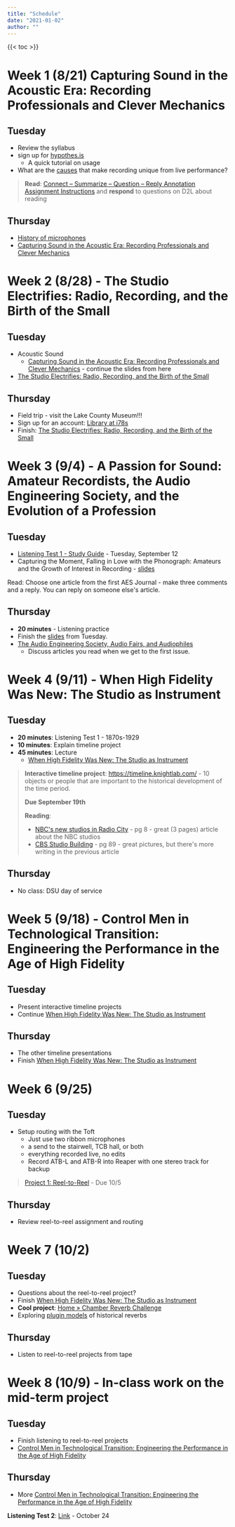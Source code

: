 ```yaml
---
title: "Schedule"
date: "2021-01-02"
author: ""
---
```


{{< toc >}}

# Week 1 (8/21) Capturing Sound in the Acoustic Era: Recording Professionals and Clever Mechanics

## Tuesday

* Review the syllabus
* sign up for [hypothes.is](https://hypothes.is/groups/y1MY2LB2/history-of-recorded-music)
  * A quick tutorial on usage
* What are the [causes](../lectures/week-1/causes/) that make recording unique from live performance?

> **Read**: [Connect – Summarize – Question – Reply Annotation Assignment Instructions](https://web.hypothes.is/resources/connect-summarize-question-reply-annotation-assignment-instructions/) and **respond** to questions on D2L about reading
>
## Thursday

* [History of microphones](../lectures/week-1/microphone-history/)
* [Capturing Sound in the Acoustic Era: Recording Professionals and Clever Mechanics](../lectures/week-1/acoustic-era)

# Week 2 (8/28) - The Studio Electrifies: Radio, Recording, and the Birth of the Small

## Tuesday

* Acoustic Sound
  * [Capturing Sound in the Acoustic Era: Recording Professionals and Clever Mechanics](../lectures/week-1/acoustic-era/#/4) - continue the slides from here
* [The Studio Electrifies: Radio, Recording, and the Birth of the Small](../lectures/week-2/studio-electrifies/)

## Thursday

* Field trip - visit the Lake County Museum!!!
* Sign up for an account: [Library at i78s](https://i78s.org/)
* Finish: [The Studio Electrifies: Radio, Recording, and the Birth of the Small](../lectures/week-2/studio-electrifies/)

# Week 3 (9/4) - A Passion for Sound: Amateur Recordists, the Audio Engineering Society, and the Evolution of a Profession

## Tuesday

* [Listening Test 1 - Study Guide](../listening-tests/test-1/) - Tuesday, September 12
* Capturing the Moment, Falling in Love with the Phonograph: Amateurs and the Growth of Interest in Recording - [slides](../lectures/week-3/amateurs)

Read: Choose one article from the first AES Journal - make three comments and a reply. You can reply on someone else's article.

## Thursday

* **20 minutes** - Listening practice
* Finish the [slides](../lectures/week-3/amateurs/#/8) from Tuesday.
* [The Audio Engineering Society, Audio Fairs, and Audiophiles](../lectures/week-3/aes/)
  * Discuss articles you read when we get to the first issue.

<!-- 
**Reading 2** - readings on home recording and HiFi home audio/ record collecting. Pick 3 or 4 articles and let the students choose. 

* [The phonograph and how to use it](https://books.google.com/books?id=hT8IAAAAIAAJ&newbks=0&dq=the%20phonograph%20and%20how%20to%20use%20it&pg=PA5#v=onepage&q&f=false) - some interesting reading on the history of recording 
  * Part 3 - Chapter 3 pg 152 - 159
* [Presto History](https://web.archive.org/web/20211221123448/http://www.prestohistory.com/)
* Home Recording
	* Sential chromatrola - [HOMERECRADIO.pdf](https://durenberger.com/wp-content/uploads/2018/08/HOMERECRADIO.pdf)
	* Do your own home recording: [Radio-Craft-1930-12.pdf](https://worldradiohistory.com/Archive-Radio-Craft/1930s/Radio-Craft-1930-12.pdf)
* [Trained radio men](https://worldradiohistory.com/hd2/IDX-Site-Early-Radio/Archive-Radio-Craft-IDX/IDX/30s/35/Radio-Craft-1935-11-OCR-Page-0018.pdf)
* [Build your own recording studio](https://worldradiohistory.com/Archive-Radio-News/40s/Radio-News-1941-04-R.pdf) - pg 20
* [The Recording and Reproduction of Sound (Oliver Read) 1952 : Free Download, Borrow, and Streaming : Internet Archive](https://archive.org/details/The_Recording_and_Reproduction_of_Sound_Oliver_Read_1952/page/18/mode/2up) - instructional manual on recording 
* [Hollywood saffire group](https://www.aes.org/aeshc/pdf/how.the.aes.began/callen_hollywood-sapphire-group.pdf)
* [Letter](https://www.aes.org/aeshc/pdf/how.the.aes.began/sherry.pdf) - really short 
* [The Saturday review home book of recorded music and sound reproduction : Canby, Edward Tatnall : Free Download, Borrow, and Streaming : Internet Archive](https://archive.org/details/saturdayreviewho00canb/page/n9/mode/2up) - guide book on HiFi, really interesting, should assign this I think. 
* [AES - First issue](https://www.aes.org/tmpFiles/elib/20230628/18785.pdf) - log in and download 

-->

# Week 4 (9/11) - When High Fidelity Was New: The Studio as Instrument

## Tuesday

* **20 minutes**: Listening Test 1 - 1870s-1929
* **10 minutes**: Explain timeline project
* **45 minutes**: Lecture
  * [When High Fidelity Was New: The Studio as Instrument](../lectures/week-4/studio-instrument/)

> **Interactive timeline project**: <https://timeline.knightlab.com/> - 10 objects or people that are important to the historical development of the time period.
>
> **Due September 19th**
>
> **Reading**:
>
> * [NBC's new studios in Radio City](https://worldradiohistory.com/Archive-Electronics/30s/Electronics-1933-12.pdf) - pg 8 - great (3 pages) article about the NBC studios
> * [CBS Studio Building](https://usmodernist.org/AF/AF-1940-09.pdf) - pg 89 - great pictures, but there's more writing in the previous article

## Thursday

* No class: DSU day of service

<!--

**Reading 3** - pick one article 

* [Music: Phonograph Boom - TIME](https://content.time.com/time/subscriber/article/0,33009,762553-1,00.html) - great article about the boom in record sales in 1939
* [Tattooed on their tongues : a journey through the backrooms of American music : Escott, Colin. aut : Free Download, Borrow, and Streaming : Internet Archive](https://archive.org/details/tattooedontheirt00coli/page/54/mode/2up) - Decca Records - pg 54 - a few pages on Decca from the business perspective 
* [Gama Gilbert, “Record Renaissance,” New York Times Magazine (Jan. 7, 1940): 10.](https://timesmachine.nytimes.com/timesmachine/1940/01/07/94758904.html?pageNumber=115) [pdf](https://timesmachine.nytimes.com/timesmachine/1940/01/07/94758904.pdf?pdf_redirect=true&ip=0)- a nice historical picture of recording and reproduction up to that time
	* Summary - THE rapidly growing popular interest in good music is nowhere more strikingly indicated than by the current renaissance of the phonograph as an instrument of the home. A nation's appetite for good music grows by what it feeds on.
* Short articles on record collecting
	* [Music: Record Record - TIME](https://content.time.com/time/subscriber/article/0,33009,761594,00.html)
	* [Music: Record Revival - TIME](https://content.time.com/time/subscriber/article/0,33009,849245,00.html)
* [#11 - The record book; a music lover's guide to the world of the phonograph ... - Full View | HathiTrust Digital Library](https://babel.hathitrust.org/cgi/pt?id=uc1.b3133167&view=1up&seq=11)
	* This is fascinating that people wanted guides to buy records. As stated, “it has been written from the listeners, not the scholar’s point of view.” This was for music consumers, not historians. 
	* Have them read Chapter 1, "Getting Acquainted with Music on Record"
* [NBC's new studios in Radio City](https://worldradiohistory.com/Archive-Electronics/30s/Electronics-1933-12.pdf) - pg 8 - great (3 pages) article about the NBC studios 
* [CBS Studio Building](https://usmodernist.org/AF/AF-1940-09.pdf) - pg 89 - great pictures, but there's more writing in the previous article 
* [JOURNAL OF THE AUDIO ENGINEERING SOCIETY APRIL 1957, VOLUME 5, NUMBER 2 Innovations in Studio Design and Construction in the Capitol Tower Recording Studios](https://www.aes.org/tmpFiles/elib/20230629/278.pdf) - download article
* Again - [How echos are produced](https://worldradiohistory.com/ARCHIVE-RCA/RCA-Broadcast-News/RCA-13.pdf) pg 28 - a great early article on echo 
* [The man behind the microphones](https://archive.org/details/sim_newsweek-us_1952-09-08_40_10/page/56/mode/2up)

-->

# Week 5 (9/18) - Control Men in Technological Transition: Engineering the Performance in the Age of High Fidelity

## Tuesday

* Present interactive timeline projects
* Continue [When High Fidelity Was New: The Studio as Instrument](../lectures/week-4/studio-instrument/#/7)

## Thursday

* The other timeline presentations
* Finish [When High Fidelity Was New: The Studio as Instrument](../lectures/week-4/studio-instrument/#/15)

<!--
**Reading 4**

* [CreatingtheCraftof Tape Recording](https://worldradiohistory.com/Archive-All-Audio/Archive-High-Fidelity/70s/High-Fidelity-1976-04.pdf) - pg 84 - some great pictures of Mullin and tape recorders; great intro to Mullins and tape recording history 
* [LP record system](https://worldradiohistory.com/Archive-IRE/40s/IRE-1949-08.pdf) - pg 109 - overly complex 
* [Singers and the song : Lees, Gene : Free Download, Borrow, and Streaming : Internet Archive](https://archive.org/details/singerssong00gene/page/106/mode/2up) - pg 105 - the Sinatra effect
* [18798.pdf](https://www.aes.org/tmpFiles/elib/20230704/18798.pdf) - pg 19; Some great pictures and info on early consoles for recording and editing; search the number and download 
* [WhatisaTonmeister?](https://worldradiohistory.com/Archive-All-Audio/Archive-DB-Magazine/70s/DB-1973-10.pdf) - pg 28; great article about tonmeister history 
-->

# Week 6 (9/25)

## Tuesday

* Setup routing with the Toft
  * Just use two ribbon microphones
  * a send to the stairwell, TCB hall, or both
  * everything recorded live, no edits
  * Record ATB-L and ATB-R into Reaper with one stereo track for backup

> [Project 1: Reel-to-Reel](../projects/project-1/) - Due 10/5

## Thursday

* Review reel-to-reel assignment and routing

# Week 7 (10/2)

## Tuesday

* Questions about the reel-to-reel project?
* Finish [When High Fidelity Was New: The Studio as Instrument](../lectures/week-4/studio-instrument/#/29)
* **Cool project**: [Home » Chamber Reverb Challenge](https://chamberreverbchallenge.com/)
* Exploring [plugin models](../lectures/week-6/reverb-plugins/) of historical reverbs

## Thursday

* Listen to reel-to-reel projects from tape

<!-- TODO: update this list!  -->

# Week 8 (10/9) - In-class work on the mid-term project

## Tuesday

* Finish listening to reel-to-reel projects
* [Control Men in Technological Transition: Engineering the Performance in the Age of High Fidelity](../lectures/week-8/control-men/)

## Thursday

* More [Control Men in Technological Transition: Engineering the Performance in the Age of High Fidelity](../lectures/week-8/control-men//#/11)

**Listening Test 2**: [Link](../listening-tests/test-2/) - October 24 

<!--
* From Polka to Punk: The Cleveland Recording Company
* “Hum Your Tune. Hits Start at Schneider Recording”
* The Rube Goldberg Approach to Building a Studio: Boddie Recording
* “Hit Factory”: Bell Sound Studios, New York City
* Recording in Layers
* Multi-tracking: Creative Tool or Crutch?
* Fixing It in the Mix, and in the Master: Post-Mixing Music, Postponing Decisions
* Multi-tracking and the Demise of Live Recording
* Recording Jazz: Control versus Spontaneity
* Recording Rock: The New Cult(ure) of the Studio

## Week 9 (10/16) - Electronic music 

* Holmes, Thom. Electronic and Experimental Music: Technology, Music, and Culture. United Kingdom: Taylor & Francis, 2015.[iBooks]
* Brend. (2012). The sound of tomorrow : how electronic music was smuggled into the mainstream. Bloomsbury.[library](https://dsu.primo.exlibrisgroup.com/permalink/01SDBOR_DSU/1njvbkr/alma9993905425703642)
* Start Project 3 
 
 **Interactive StoryMap Project**

http://storymap.knightlab.com/
Show how a piece of technology developed in different places on a map. You could also use it to annotate an image. One example could be to annotate an image of a recording session. What mic, room, and performers? 

## Week 10 (10/23) - Music in 1s and 0s: The Art and Politics of Digital Sampling

* ATMI conference - move material to next week or assign students work while you're gone
* What Is Digital Sampling?
* The Uncommon Parlance Of Paul Lansky
* From “Take Yo’ Praise” To “Praise You”
* Digital Aesthetics And Politics In “Fight The Power”
* A+B=Mashup
* J Dilla - Donuts; Book - Dilla Time 

**Reading**

[Chris Cutler, Plunderphonics](http://www.ezproxy.dsu.edu:2048/login?url=https://search.ebscohost.com/login.aspx?direct=true&db=e000xna&AN=270036&site=ehost-live&scope=site&ebv=EB&ppid=pp_88)

## Week 11 (10/30) - The evolution of electronic dance music

* [The evolution of electronic dance music : Free Download, Borrow, and Streaming : Internet Archive](https://archive.org/details/evolutionofelect0000unse/page/10/mode/2up)
	* Kraftwerk 
	* Depeche Mode
	* Frankie Knuckles
	* Juan Atkins
	* The Rise of the Machines 
	* etc 
* [Energy flash : a journey through rave music and dance culture : Reynolds, Simon, 1963- author : Free Download, Borrow, and Streaming : Internet Archive](https://archive.org/details/energyflashjourn0000reyn_c4c7/page/n9/mode/2up)
* [All music guide to electronica : the definitive guide to electronic music : Bogdanov, Vladimir, 1965- : Free Download, Borrow, and Streaming : Internet Archive](https://archive.org/details/allmusicguidetoe00vlad/page/2/mode/2up)

- **StoryLine** http://storyline.knightlab.com/ - record sales over time - explain what caused increases and decreases in record sales 

## Week 12 (11/6) -  Listening in Cyberspace - 2000s 

* Mp3 And P2p: Partners In Crime
* Mp3 Versus Traditional Recording Media
* Listening To Mp3
* The Social Aspects Of File-Sharing And Downloading
* The Legal Debate Surrounding Mp3 And P2p
* The Future Of File-Sharing
*  Borschke, Margie. This Is Not a Remix. United Kingdom: Bloomsbury Publishing, 2017. [Dsu library]

**Project 3 - Mashup**

Create a musical composition based entirely on other recordings. These can be well-known recordings or hidden gems. Also, complete a written response covering copyright, originality, and creativity issues related to using preexisting recordings. 

**Reading**

Chapter 1 - This is not a remix

**Introduce final project** 

## Week 13 (11/13) - Making music with DAWS - 2010s

* Strachan. (2017). Sonic Technologies: Popular Music, Digital Culture and the Creative Process. Bloomsbury Publishing. [Library](https://dsu.primo.exlibrisgroup.com/permalink/01SDBOR_DSU/k4qanc/cdi_askewsholts_vlebooks_9781501310645)

**Listening Test 3**

  
## Week 14 (11/20) - recording in the age of music streaming - current 

- Butler. (2014). Playing with Something That Runs Technology, Improvisation, and Composition in DJ and Laptop Performance. Oxford University Press, USA.

**Reading**

- The End of the World as We Know It: The Changing Role of the Studio in the Age of the Internet - Paul Théberge [link](x-devonthink-item://14F6DC0C-EFE0-4CBE-942F-E5F8E724A09B?page=99) - a nice summation of the whole class

## Week 15 (11/27) - Individual meetings on final projects  

## Week 16 (12/4) - Exam Week  -->
